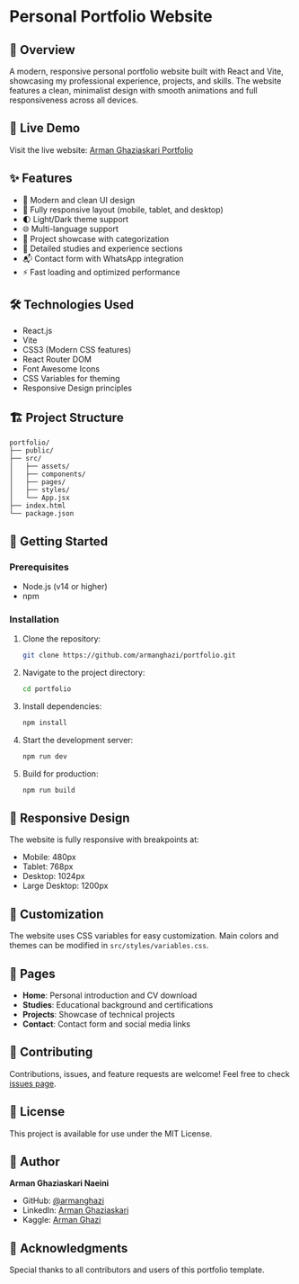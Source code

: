 # Personal Portfolio Website

## 🌟 Overview
A modern, responsive personal portfolio website built with React and Vite, showcasing my professional experience, projects, and skills. The website features a clean, minimalist design with smooth animations and full responsiveness across all devices.

## 🚀 Live Demo
Visit the live website: [Arman Ghaziaskari Portfolio](https://armanghazi.github.io/portfolio/index.html)

## ✨ Features
- 🎨 Modern and clean UI design
- 📱 Fully responsive layout (mobile, tablet, and desktop)
- 🌓 Light/Dark theme support
- 🌐 Multi-language support
- 📂 Project showcase with categorization
- 📝 Detailed studies and experience sections
- 📬 Contact form with WhatsApp integration
- ⚡ Fast loading and optimized performance

## 🛠️ Technologies Used
- React.js
- Vite
- CSS3 (Modern CSS features)
- React Router DOM
- Font Awesome Icons
- CSS Variables for theming
- Responsive Design principles

## 🏗️ Project Structure
```
portfolio/
├── public/
├── src/
│   ├── assets/
│   ├── components/
│   ├── pages/
│   ├── styles/
│   └── App.jsx
├── index.html
└── package.json
```

## 🚀 Getting Started

### Prerequisites
- Node.js (v14 or higher)
- npm

### Installation
1. Clone the repository:
   ```bash
   git clone https://github.com/armanghazi/portfolio.git
   ```

2. Navigate to the project directory:
   ```bash
   cd portfolio
   ```

3. Install dependencies:
   ```bash
   npm install
   ```

4. Start the development server:
   ```bash
   npm run dev
   ```

5. Build for production:
   ```bash
   npm run build
   ```

## 📱 Responsive Design
The website is fully responsive with breakpoints at:
- Mobile: 480px
- Tablet: 768px
- Desktop: 1024px
- Large Desktop: 1200px

## 🎨 Customization
The website uses CSS variables for easy customization. Main colors and themes can be modified in `src/styles/variables.css`.

## 📄 Pages
- **Home**: Personal introduction and CV download
- **Studies**: Educational background and certifications
- **Projects**: Showcase of technical projects
- **Contact**: Contact form and social media links

## 🤝 Contributing
Contributions, issues, and feature requests are welcome! Feel free to check [issues page](https://github.com/armanghazi/portfolio/issues).

## 📝 License
This project is available for use under the MIT License.

## 👤 Author
**Arman Ghaziaskari Naeini**
- GitHub: [@armanghazi](https://github.com/armanghazi)
- LinkedIn: [Arman Ghaziaskari](https://www.linkedin.com/in/arman-ghaziaskari/)
- Kaggle: [Arman Ghazi](https://www.kaggle.com/armanghazi)

## 🙏 Acknowledgments
Special thanks to all contributors and users of this portfolio template. 

